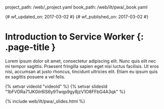 project_path: /web/_project.yaml
book_path: /web/ilt/pwa/_book.yaml

{# wf_updated_on: 2017-03-02 #}
{# wf_published_on: 2017-03-02 #}

# Introduction to Service Worker {: .page-title }

Lorem ipsum dolor sit amet, consectetur adipiscing elit. Nunc quis elit nec
mi tempor sagittis. Praesent fringilla sapien eget nisi luctus facilisis. Ut
eros nisi, accumsan at justo rhoncus, tincidunt ultricies elit. Etiam eu
ipsum quis ex sagittis posuere a vel felis.

{% setvar videoId "videoId" %}
{% setvar slidesId "1bFVDRa71JK0ilr6lS6y9Twqp9gy8jzV1O8FFbG4A3qk" %}

{% include web/ilt/pwa/_slides.html %}
